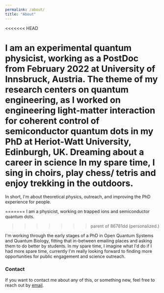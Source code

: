 ```yaml
---
permalink: /about/
title: "About"
---
```

<<<<<<< HEAD

I am an experimental quantum physicist, working as a PostDoc from February 2022 at University of Innsbruck, Austria. The theme of my research centers on quantum engineering, as I worked on engineering light-matter interaction for coherent control of semiconductor quantum dots in my PhD at Heriot-Watt University, Edinburgh, UK. Dreaming about a career in science
In my spare time, I sing in choirs, play chess/ tetris and enjoy trekking in the outdoors.
=======
In short, I'm about theoretical physics, outreach, and improving the PhD experience for people. 

=======
I am a physicist, working on trapped ions and semiconductor quantum dots. 
>>>>>>> parent of 86781dd (personalized.)


I'm working through the early stages of a PhD in Open Quantum Systems and Quantum Biology, fitting that in-between emailing places and asking them to do better by students. 
In my spare time, I imagine what I'd do if I had more spare time, currently I'm really looking forward to finding more opportunities for public engagement and science outreach.

### Contact
If you want to contact me about any of this, or something new, feel free to reach out by [email](mailto:ac173@hw.ac.uk). 